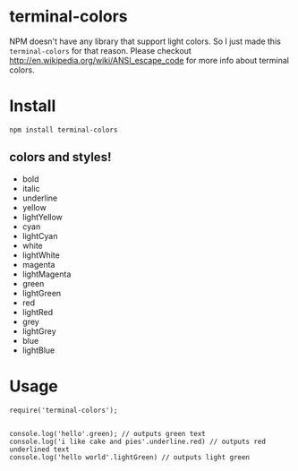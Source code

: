 terminal-colors
===============

NPM doesn't have any library that support light colors. So I just made this `terminal-colors` for that reason. 
Please checkout http://en.wikipedia.org/wiki/ANSI_escape_code for more info about terminal colors.

# Install
```
npm install terminal-colors
```
## colors and styles!

- bold
- italic
- underline
- yellow
- lightYellow
- cyan
- lightCyan
- white
- lightWhite
- magenta
- lightMagenta
- green
- lightGreen
- red
- lightRed
- grey
- lightGrey
- blue
- lightBlue

# Usage

```
require('terminal-colors');


console.log('hello'.green); // outputs green text
console.log('i like cake and pies'.underline.red) // outputs red underlined text
console.log('hello world'.lightGreen) // outputs light green
```
